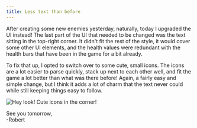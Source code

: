 ```yaml
---
title: Less text than before
---
```


After creating some new enemies yesterday, naturally, today I upgraded the UI instead! The  last part of the UI that needed to be changed was the text sitting in the top-right corner. It didn't fit the rest of the style, it would cover some other UI elements, and the health values were redundant with the health bars that have been in the game for a bit already.  

To fix that up, I opted to switch over to some cute, small icons. The icons are a lot easier to parse quickly, stack up next to each other well, and fit the game a lot better than what was there before! Again, a fairly easy and simple change, but I think it adds a lot of charm that the text never could while still keeping things easy to follow.  

![Hey look! Cute icons in the corner!](/projects/devtober-2021/assets/10-28-2021.gif)  

See you tomorrow,  
-Robert
